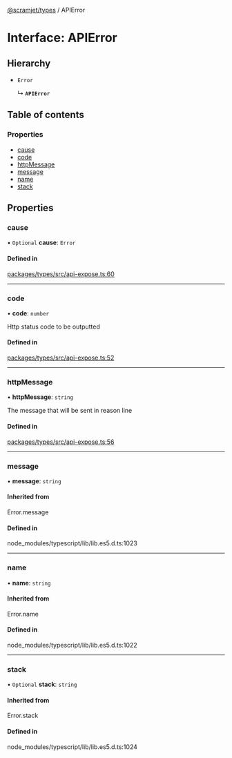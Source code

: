 [@scramjet/types](../README.md) / APIError

# Interface: APIError

## Hierarchy

- `Error`

  ↳ **`APIError`**

## Table of contents

### Properties

- [cause](apierror.md#cause)
- [code](apierror.md#code)
- [httpMessage](apierror.md#httpmessage)
- [message](apierror.md#message)
- [name](apierror.md#name)
- [stack](apierror.md#stack)

## Properties

### cause

• `Optional` **cause**: `Error`

#### Defined in

[packages/types/src/api-expose.ts:60](https://github.com/scramjetorg/transform-hub/blob/HEAD/packages/types/src/api-expose.ts#L60)

___

### code

• **code**: `number`

Http status code to be outputted

#### Defined in

[packages/types/src/api-expose.ts:52](https://github.com/scramjetorg/transform-hub/blob/HEAD/packages/types/src/api-expose.ts#L52)

___

### httpMessage

• **httpMessage**: `string`

The message that will be sent in reason line

#### Defined in

[packages/types/src/api-expose.ts:56](https://github.com/scramjetorg/transform-hub/blob/HEAD/packages/types/src/api-expose.ts#L56)

___

### message

• **message**: `string`

#### Inherited from

Error.message

#### Defined in

node_modules/typescript/lib/lib.es5.d.ts:1023

___

### name

• **name**: `string`

#### Inherited from

Error.name

#### Defined in

node_modules/typescript/lib/lib.es5.d.ts:1022

___

### stack

• `Optional` **stack**: `string`

#### Inherited from

Error.stack

#### Defined in

node_modules/typescript/lib/lib.es5.d.ts:1024
